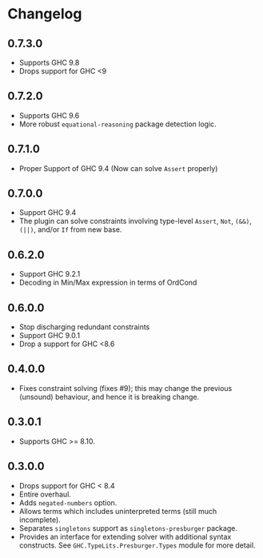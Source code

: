 # Changelog

## 0.7.3.0

* Supports GHC 9.8
* Drops support for GHC <9

## 0.7.2.0

* Supports GHC 9.6
* More robust `equational-reasoning` package detection logic.

## 0.7.1.0

* Proper Support of GHC 9.4 (Now can solve `Assert` properly)

## 0.7.0.0

* Support GHC 9.4
* The plugin can solve constraints involving type-level `Assert`, `Not`, `(&&)`, `(||)`, and/or `If` from new base.

## 0.6.2.0

* Support GHC 9.2.1
* Decoding in Min/Max expression in terms of OrdCond

## 0.6.0.0

* Stop discharging redundant constraints
* Support GHC 9.0.1
* Drop a support for GHC <8.6

## 0.4.0.0

* Fixes constraint solving (fixes #9); this may change the previous (unsound) behaviour, and hence it is breaking change.

## 0.3.0.1

* Supports GHC >= 8.10.

## 0.3.0.0

* Drops support for GHC < 8.4
* Entire overhaul.
* Adds `negated-numbers` option.
* Allows terms which includes uninterpreted terms (still much incomplete).
* Separates `singletons` support as `singletons-presburger` package.
* Provides an interface for extending solver with additional syntax constructs.
  See `GHC.TypeLits.Presburger.Types` module for more detail.

